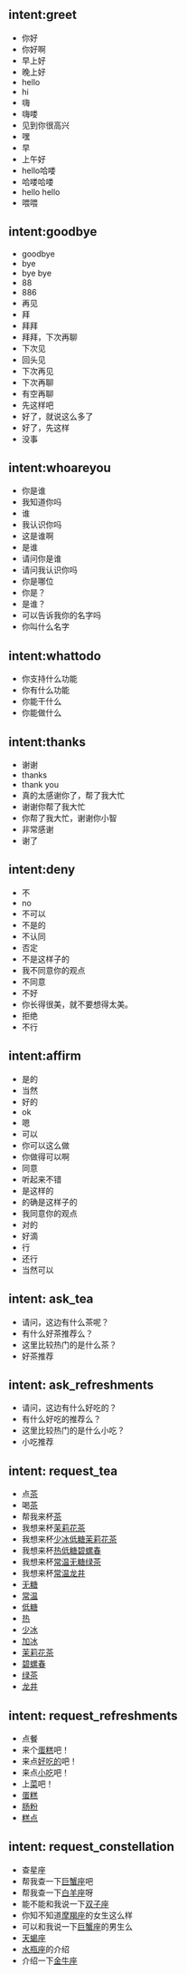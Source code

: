 ## intent:greet
- 你好
- 你好啊
- 早上好
- 晚上好
- hello
- hi
- 嗨
- 嗨喽
- 见到你很高兴
- 嘿
- 早
- 上午好
- hello哈喽
- 哈喽哈喽
- hello hello
- 喂喂

## intent:goodbye
- goodbye
- bye
- bye bye
- 88
- 886
- 再见
- 拜
- 拜拜
- 拜拜，下次再聊
- 下次见
- 回头见
- 下次再见
- 下次再聊
- 有空再聊
- 先这样吧
- 好了，就说这么多了
- 好了，先这样
- 没事

## intent:whoareyou
- 你是谁
- 我知道你吗
- 谁
- 我认识你吗
- 这是谁啊
- 是谁
- 请问你是谁
- 请问我认识你吗
- 你是哪位
- 你是？
- 是谁？
- 可以告诉我你的名字吗
- 你叫什么名字

## intent:whattodo
- 你支持什么功能
- 你有什么功能
- 你能干什么
- 你能做什么

## intent:thanks
- 谢谢
- thanks
- thank you
- 真的太感谢你了，帮了我大忙
- 谢谢你帮了我大忙
- 你帮了我大忙，谢谢你小智
- 非常感谢
- 谢了

## intent:deny
- 不
- no
- 不可以
- 不是的
- 不认同
- 否定
- 不是这样子的
- 我不同意你的观点
- 不同意
- 不好
- 你长得很美，就不要想得太美。
- 拒绝
- 不行

## intent:affirm
- 是的
- 当然
- 好的
- ok
- 嗯
- 可以
- 你可以这么做
- 你做得可以啊
- 同意
- 听起来不错
- 是这样的
- 的确是这样子的
- 我同意你的观点
- 对的
- 好滴
- 行
- 还行
- 当然可以

## intent: ask_tea
- 请问，这边有什么茶呢？
- 有什么好茶推荐么？
- 这里比较热门的是什么茶？
- 好茶推荐

## intent: ask_refreshments
- 请问，这边有什么好吃的？
- 有什么好吃的推荐么？
- 这里比较热门的是什么小吃？
- 小吃推荐

## intent: request_tea
- 点[茶](tea)
- 喝[茶](tea)
- 帮我来杯[茶](tea)
- 我想来杯[茉莉花茶](tea)
- 我想来杯[少冰](temperature)[低糖](sugar)[茉莉花茶](tea)
- 我想来杯[热](temperature)[低糖](sugar)[碧螺春](tea)
- 我想来杯[常温](temperature)[无糖](sugar)[绿茶](tea)
- 我想来杯[常温](temperature)[龙井](tea)
- [无糖](sugar)
- [常温](temperature)
- [低糖](sugar)
- [热](temperature)
- [少冰](temperature)
- [加冰](temperature)
- [茉莉花茶](tea)
- [碧螺春](tea)
- [绿茶](tea)
- [龙井](tea)


## intent: request_refreshments
- 点餐
- 来个[蛋糕](refreshments)吧！
- 来点[好吃的](refreshments)吧！
- 来点[小吃](refreshments)吧！
- 上[菜](refreshments)吧！
- [蛋糕](refreshments)
- [肠粉](refreshments)
- [糕点](refreshments)

## intent: request_constellation
- 查星座
- 帮我查一下[巨蟹座](constellation)吧
- 帮我查一下[白羊座](constellation)呀
- 能不能和我说一下[双子座](constellation)
- 你知不知道[摩羯座](constellation)的女生这么样
- 可以和我说一下[巨蟹座](constellation)的男生么
- [天蝎座](constellation)
- [水瓶座](constellation)的介绍
- 介绍一下[金牛座](constellation)


